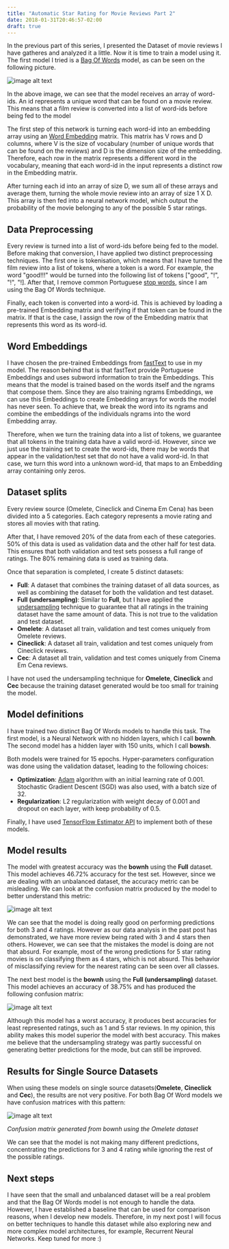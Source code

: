 ```yaml
---
title: "Automatic Star Rating for Movie Reviews Part 2"
date: 2018-01-31T20:46:57-02:00
draft: true
---
```


In the previous part of this series, I presented the Dataset of movie reviews I
have gatheres and analyzed it a little. Now it is time to train a model using
it. The first model I tried is a
[Bag Of Words](https://en.wikipedia.org/wiki/Bag-of-words_model) model, as can
be seen on the following picture.

![image alt text](/automatic-star-rating-for-movie-reviews-part-2/bag_of_words.png)

In the above image, we can see that the model receives an array of word-ids.
An id represents a unique word that can be found on a movie review.
This means that a film review is converted into a list of word-ids before being fed to the model

The first step of this network is turning each word-id into an embedding array using an
[Word Embedding](https://en.wikipedia.org/wiki/Word_embedding) matrix. This matrix has V rows and D
columns, where V is the size of vocabulary (number of unique words that can be found on the
reviews) and D is the dimension size of the embedding. Therefore, each row in the matrix represents
a different word in the vocabulary, meaning that each word-id in the input represents a distinct
row in the Embedding matrix.

After turning each id into an array of size D, we sum all of these arrays and
average them, turning the whole movie review into an array of size 1 X D. This
array is then fed into a neural network model, which output the probability of
the movie belonging to any of the possible 5 star ratings.

## Data Preprocessing

Every review is turned into a list of word-ids before being fed to the
model. Before making that conversion, I have applied two distinct preprocessing
techniques. The first one is tokenisation, which means that I have turned the
film review into a list of tokens, where a token is a word. For example, the
word "good!!!" would be turned into the following list of tokens ["good",
"!", "!", "!]. After that, I remove common Portuguese
[stop words](https://gist.github.com/alopes/5358189), since I am using the 
Bag Of Words technique.

Finally, each token is converted into a word-id. This is achieved by loading a pre-trained
Embedding matrix and verifying if that token can be found in the matrix. If that is the case, I
assign the row of the Embedding matrix that represents this word as its word-id.

## Word Embeddings

I have chosen the pre-trained Embeddings from [fastText](https://fasttext.cc/)
to use in my model. The reason behind that is that fastText provide Portuguese Embeddings and uses
subword information to train the Embeddings. This means that the model is trained based on the
words itself and the ngrams that compose them. Since they are also training ngrams Embeddings, we
can use this Embeddings to create Embedding arrays for words the model has never seen. To achieve
that, we break the word into its ngrams and combine the embeddings of the individuals ngrams into
the word Embedding array.

Therefore, when we turn the training data into a list of tokens, we guarantee
that all tokens in the training data have a valid word-id. However, since we just use the training
set to create the word-ids, there may be words that appear in the
validation/test set that do not have a valid word-id. In that case, we turn this
word into a unknown word-id, that maps to an Embedding array containing only zeros.

## Dataset splits

Every review source (Omelete, Cineclick and Cinema Em Cena) has been divided into a 5 categories.
Each category represents a movie rating and stores all movies with that rating.

After that, I have removed 20% of the data from each of these categories. 50% of this data is used
as validation data and the other half for test data. This ensures that both validation and test
sets possess a full range of ratings. The 80% remaining data is used as training data. 

Once that separation is completed, I create 5 distinct datasets:

* **Full**: A dataset that combines the training dataset of all data sources, as
  well as combining the dataset for both the validation and test dataset.
* **Full (undersampling)**: Similar to **Full**, but I have applied the
  [undersampling](https://en.wikipedia.org/wiki/Oversampling_and_undersampling_in_data_analysis)
  technique to guarantee that all ratings in the training dataset have the same
  amount of data. This is not true to the validation and test dataset.
* **Omelete**: A dataset all train, validation and test comes uniquely from
  Omelete reviews.
* **Cineclick**: A dataset all train, validation and test comes uniquely from
  Cineclick reviews.
* **Cec**: A dataset all train, validation and test comes uniquely from
  Cinema Em Cena reviews.

I have not used the undersampling technique for **Omelete**, **Cineclick** and
**Cec** because the training dataset generated would be too small for training the
model.

## Model definitions

I have trained two distinct Bag Of Words models to handle this task. The first
model, is a Neural Network with no hidden layers, which I call **bownh**.
The second model has a hidden layer with 150 units, which I call
**bowsh**.

Both models were trained for 15 epochs. Hyper-parameters configuration was done
using the validation dataset, leading to the following choices:

* **Optimization**: [Adam](https://arxiv.org/abs/1412.6980) algorithm with an initial learning rate
of 0.001. Stochastic Gradient Descent (SGD) was also used, with a batch size of 32.
* **Regularization**: L2 regularization with weight
decay of 0.001 and dropout on each layer, with keep probability of 0.5.

Finally, I have used [TensorFlow Estimator
API](https://www.tensorflow.org/programmers_guide/estimators) to implement both
of these models.

## Model results

The model with greatest accuracy was the **bownh** 
using the  **Full** dataset. This model achieves 46.72%
accuracy for the test set. However, since we are dealing with an unbalanced
dataset, the accuracy metric can be misleading. We can look at the confusion
matrix produced by the model to better understand this metric:

![image alt text](/automatic-star-rating-for-movie-reviews-part-2/best_confusion_matrix.png)

We can see that the model is doing really good on performing predictions for
both 3 and 4 ratings. However as our data analysis in the past post has
demonstrated, we have more review being rated with 3 and 4 stars then others.
However, we can see that the mistakes the model is doing are not that absurd.
For example, most of the wrong predictions for 5 star rating movies is on
classifying them as 4 stars, which is not absurd. This behavior of
misclassifying review for the nearest rating can be seen over all classes.

The next best model is the **bownh** using the **Full (undersampling)** dataset.
This model achieves an accuracy of 38.75% and has produced the following
confusion matrix:

![image alt text](/automatic-star-rating-for-movie-reviews-part-2/undersampling_confusion_matrix.png)

Although this model has a worst accuracy, it produces best accuracies for least
represented ratings, such as 1 and 5 star reviews.
In my opinion, this ability makes this model superior the
model with best accuracy. This makes me believe that the undersampling strategy was partly
successful on generating better predictions for the mode, but can still be
improved.

## Results for Single Source Datasets

When using these models on single source datasets(**Omelete**, **Cineclick** and
**Cec**), the results are not very positive. For both Bag Of Word models 
we have confusion matrices with this pattern:

![image alt text](/automatic-star-rating-for-movie-reviews-part-2/single_source_confusion_matrix.png)

*Confusion matrix generated from bownh using the Omelete dataset*

We can see that the model is not making many different predictions,
concentrating the predictions for 3 and 4 rating while ignoring the rest of the
possible ratings.

## Next steps

I have seen that the small and unbalanced dataset will be a real problem and
that the Bag Of Words model is not enough to handle the data. However, I have
established a baseline that can be used for comparison reasons, when I develop
new models. Therefore, in my next post I will focus on better techniques to handle this dataset
while also exploring new and more complex model architectures, for example, 
Recurrent Neural Networks. Keep tuned for more :)
